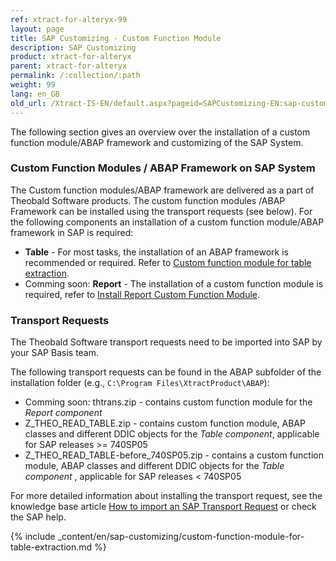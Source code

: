 ```yaml
---
ref: xtract-for-alteryx-99
layout: page
title: SAP Customizing - Custom Function Module
description: SAP Customizing
product: xtract-for-alteryx
parent: xtract-for-alteryx
permalink: /:collection/:path
weight: 99
lang: en_GB
old_url: /Xtract-IS-EN/default.aspx?pageid=SAPCustomizing-EN:sap-customizing-en
---
```


The following section gives an overview over the installation of a custom function module/ABAP framework and customizing of the SAP System.

### Custom Function Modules / ABAP Framework on SAP System

The Custom function modules/ABAP framework are delivered as a part of Theobald Software products. The custom function modules /ABAP Framework can be installed using the transport requests (see below).
For the following components an installation of a custom function module/ABAP framework in SAP is required:

- **Table** - For most tasks, the installation of an ABAP framework is recommended or required. Refer to [Custom function module for table extraction](./sap-customizing/custom-function-module-for-table-extraction). 
- Comming soon: **Report** - The installation of a custom function module is required, refer to [Install Report Custom Function Module](./sap-customizing/install-report-custom-function-module).

### Transport Requests

The Theobald Software transport requests need to be imported into SAP by your SAP Basis team.

The following transport requests can be found in the ABAP subfolder of the installation folder (e.g., `C:\Program Files\XtractProduct\ABAP`):

- Comming soon: thtrans.zip - contains custom function module for the *Report component*
- Z_THEO_READ_TABLE.zip - contains custom function module, ABAP classes and different DDIC objects for the *Table component*, applicable for SAP releases >= 740SP05
- Z_THEO_READ_TABLE-before_740SP05.zip - contains a custom function module, ABAP classes and different DDIC objects for the *Table component* , applicable for SAP releases < 740SP05

For more detailed information about installing the transport request, see the knowledge base article [How to import an SAP Transport Request](https://kb.theobald-software.com/sap/how-to-import-an-sap-transport-request-with-the-transport-management-system-stms?fromSearch=true) or check the SAP help.

{% include _content/en/sap-customizing/custom-function-module-for-table-extraction.md  %}


